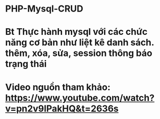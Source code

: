 # PHP-Mysql-CRUD
# Bt Thực hành mysql với các chức năng cơ bản như liệt kê danh sách. thêm, xóa, sửa, session thông báo trạng thái
# Video nguồn tham khảo: https://www.youtube.com/watch?v=pn2v9lPakHQ&t=2636s
